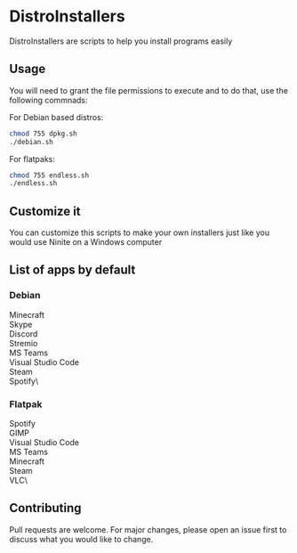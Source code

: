 # DistroInstallers
DistroInstallers are scripts to help you install programs easily

## Usage
You will need to grant the file permissions to execute and to do that,
use the following commnads:

For Debian based distros:

```bash
chmod 755 dpkg.sh
./debian.sh
```

For flatpaks:

```bash
chmod 755 endless.sh
./endless.sh
```

## Customize it
You can customize this scripts to make your own installers just like you would use
Ninite on a Windows computer

## List of apps by default

### Debian
Minecraft\
Skype\
Discord\
Stremio\
MS Teams\
Visual Studio Code\
Steam\
Spotify\

### Flatpak
Spotify\
GIMP\
Visual Studio Code\
MS Teams\
Minecraft\
Steam\
VLC\

## Contributing
Pull requests are welcome. For major changes, please open an issue first to discuss what you would like to change.
